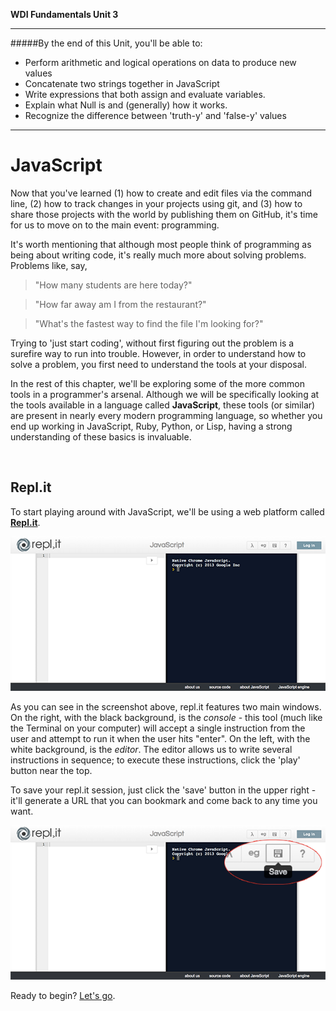 **WDI Fundamentals Unit 3**

---

#####By the end of this Unit, you'll be able to:
* Perform arithmetic and logical operations on data to produce new values
* Concatenate two strings together in JavaScript
* Write expressions that both assign and evaluate variables.
* Explain what Null is and (generally) how it works.
* Recognize the difference between 'truth-y' and 'false-y' values

---


# JavaScript

Now that you've learned (1) how to create and edit files via the command line, (2) how to track changes in your projects using git, and (3) how to share those projects with the world by publishing them on GitHub, it's time for us to move on to the main event: programming.

It's worth mentioning that although most people think of programming as being about writing code, it's really much more about solving problems. Problems like, say,

  > "How many students are here today?"

  > "How far away am I from the restaurant?"

  > "What's the fastest way to find the file I'm looking for?"

Trying to 'just start coding', without first figuring out the problem is a surefire way to run into trouble. However, in order to understand how to solve a problem, you first need to understand the tools at your disposal.

In the rest of this chapter, we'll be exploring some of the more common tools in a programmer's arsenal. Although we will be specifically looking at the tools available in a language called **JavaScript**, these tools (or similar) are present in nearly every modern programming language, so whether you end up working in JavaScript, Ruby, Python, or Lisp, having a strong understanding of these basics is invaluable.

<br>


## Repl.it
To start playing around with JavaScript, we'll be using a web platform called **[Repl.it](http://repl.it/languages/JavaScript)**.

![repl.it Screenshot](../assets/chapter3/replit.png)

As you can see in the screenshot above, repl.it features two main windows. On the right, with the black background, is the *console* - this tool (much like the Terminal on your computer) will accept a single instruction from the user and attempt to run it when the user hits "enter". On the left, with the white background, is the *editor*. The editor allows us to write several instructions in sequence; to execute these instructions, click the 'play' button near the top.

To save your repl.it session, just click the 'save' button in the upper right - it'll generate a URL that you can bookmark and come back to any time you want.

![repl.it Screenshot](../assets/chapter3/save_replit.png)

Ready to begin? [Let's go](02_lesson.md).








